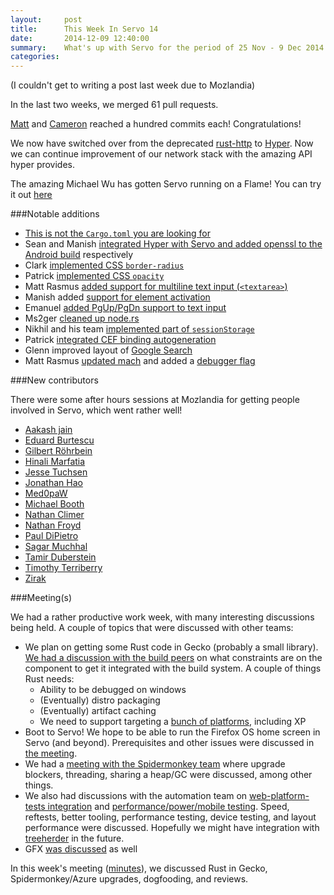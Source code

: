 ```yaml
---
layout:     post
title:      This Week In Servo 14
date:       2014-12-09 12:40:00
summary:    What's up with Servo for the period of 25 Nov - 9 Dec 2014
categories: 
---
```


(I couldn't get to writing a post last week due to Mozlandia)

In the last two weeks, we merged 61 pull requests.

[Matt](https://github.com/servo/servo/commit/cddc6923d4f7130f9fe0faae94f161ba6457d71f) and [Cameron](https://github.com/servo/servo/commit/91be7443df4acd8292fa447aeaac49948188d363) reached a hundred commits each! Congratulations!

We now have switched over from the deprecated [rust-http](https://github.com/chris-morgan/rust-http) to [Hyper](https://github.com/hyperium/hyper/). Now we can continue improvement of our network stack with the amazing API hyper provides.

The amazing Michael Wu has gotten Servo running on a Flame! You can try it out [here](https://github.com/servo/servo/pull/4294)

###Notable additions

 - [This is not the `Cargo.toml` you are looking for](https://github.com/servo/servo/pull/4140)
 - Sean and Manish [integrated Hyper with Servo and added openssl to the Android build](https://github.com/servo/servo/pull/4198) respectively
 - Clark [implemented CSS `border-radius`](https://github.com/servo/servo/pull/4020)
 - Patrick [implemented CSS `opacity`](https://github.com/servo/servo/pull/4036)
 - Matt Rasmus [added support for multiline text input (`<textarea>`)](https://github.com/servo/servo/pull/4152)
 - Manish added [support for element activation](https://github.com/servo/servo/pull/4002)
 - Emanuel [added PgUp/PgDn support to text input](https://github.com/servo/servo/pull/4267/files)
 - Ms2ger [cleaned up node.rs](https://github.com/servo/servo/pull/4280)
 - Nikhil and his team [implemented part of `sessionStorage`](https://github.com/servo/servo/pull/4157)
 - Patrick [integrated CEF binding autogeneration](https://github.com/servo/servo/pull/4102)
 - Glenn improved layout of [Google Search](https://github.com/servo/servo/pull/4114)
 - Matt Rasmus [updated mach](https://github.com/servo/servo/pull/4080) and added a [debugger flag](https://github.com/servo/servo/pull/4083)

###New contributors

There were some after hours sessions at Mozlandia for getting people involved in Servo, which went rather well!

 - [Aakash jain](https://github.com/aakashjain)
 - [Eduard Burtescu](https://github.com/eddyb)
 - [Gilbert Röhrbein](https://github.com/payload)
 - [Hinali Marfatia](https://github.com/hinalimarfatia)
 - [Jesse Tuchsen](https://github.com/jtuchsen)
 - [Jonathan Hao](https://github.com/johnathan79717)
 - [Med0paW](https://github.com/medopaw)
 - [Michael Booth](https://github.com/Michael03)
 - [Nathan Climer](https://github.com/IdeaHat)
 - [Nathan Froyd](https://github.com/froydnj)
 - [Paul DiPietro](https://github.com/orteipid)
 - [Sagar Muchhal](https://github.com/muchhalsagar88)
 - [Tamir Duberstein](https://github.com/tamird)
 - [Timothy Terriberry](https://github.com/tterribe)
 - [Zirak](https://github.com/Zirak)

###Meeting(s)

We had a rather productive work week, with many interesting discussions being held. A couple of topics that were discussed with other teams:

 - We plan on getting some Rust code in Gecko (probably a small library). [We had a discussion with the build peers](https://github.com/servo/servo/wiki/Mozlandia-Rust-In-Gecko) on what constraints are on the component to get it integrated with the build system. A couple of things Rust needs:
   - Ability to be debugged on windows
   - (Eventually) distro packaging
   - (Eventually) artifact caching
   - We need to support targeting a [bunch of platforms](https://github.com/servo/servo/wiki/Mozlandia-Rust-In-Gecko#other-platforms), including XP
 - Boot to Servo! We hope to be able to run the Firefox OS home screen in Servo (and beyond). Prerequisites and other issues were discussed in [the meeting](https://github.com/servo/servo/wiki/Mozlandia-B2S).
 - We had a [meeting with the Spidermonkey team](https://github.com/servo/servo/wiki/Mozlandia-JS) where upgrade blockers, threading, sharing a heap/GC were discussed, among other things.
 - We also had discussions with the automation team on [web-platform-tests integration](https://github.com/servo/servo/wiki/Mozlandia-WPT) and [performance/power/mobile testing](https://github.com/servo/servo/wiki/Mozlandia-Automation). Speed, reftests, better tooling, performance testing, device testing, and layout performance were discussed. Hopefully we might have integration with [treeherder](https://treeherder.mozilla.org/) in the future.
 - GFX [was discussed](https://github.com/servo/servo/wiki/Mozlandia-gfx) as well

In this week's meeting ([minutes](https://github.com/servo/servo/wiki/Meeting-2014-12-08)), we discussed Rust in Gecko, Spidermonkey/Azure upgrades, dogfooding, and reviews.

 
